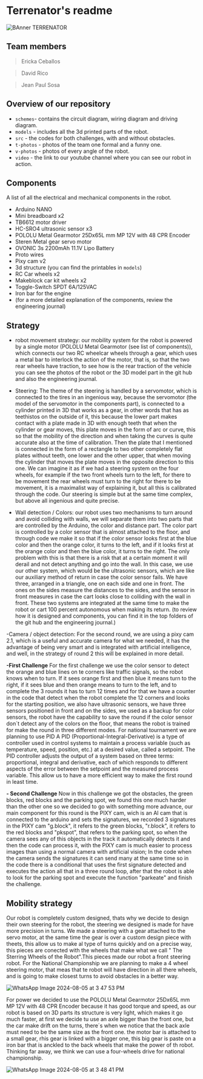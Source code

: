 # Terrenator's readme
![BAnner TERRENATOR](https://github.com/user-attachments/assets/4b1e2dc8-cb9b-4220-bdbd-908330c50c6d)
## Team members
> Ericka Ceballos

> David Rico

> Jean Paul Sosa

## Overview of our repository
* `schemes`- contains the circuit diagram, wiring diagram and driving diagram.
* `models` - includes all the 3d printed parts of the robot.
* `src` - the codes for both challenges, with and without obstacles.
* `t-photos` - photos of the team one formal and a funny one.
* `v-photos` - photos of every angle of the robot.
* `video` - the link to our youtube channel where you can see our robot in action.
  
## Components
A list of all the electrical and mechanical components in the robot.
- Arduino NANO 
- Mini breadboard x2
- TB6612 motor driver 
- HC-SRO4 ultrasonic sensor x3
- POLOLU Metal Gearmotor 25Dx65L mm MP 12V with 48 CPR Encoder 
- Steren Metal gear servo motor 
- OVONIC 3s 2200mAh 11.1V Lipo Battery 
- Proto wires
- Pixy cam v2
- 3d structure (you can find the printables in `models`)
- RC Car wheels x2
- Makeblock car kit wheels x2
- Toggle-Switch SPDT 6A/125VAC
- Iron bar for the engine
- (for a more detailed explanation of the components, review the engineering journal)

## Strategy

- robot movement strategy: our mobility system for the robot is powered by a single motor (POLOLU Metal Gearmotor (see list of components)), which connects our two RC wheelcar wheels through a gear, which uses a metal bar to interlock the action of the motor, that is, so that the two rear wheels have traction, to see how is the rear traction of the vehicle you can see the photos of the robot or the 3D model part in the git hub and also the engineering journal. 

- Steering: The theme of the steering is handled by a servomotor, which is connected to the tires in an ingenious way, because the servomotor (the model of the servomotor in the components part), is connected to a cylinder printed in 3D that works as a gear, in other words that has as teethistos on the outside of it, this because the lower part makes contact with a plate made in 3D with enough teeth that when the cylinder or gear moves, this plate moves in the form of arc or curve, this so that the mobility of the direction and when taking the curves is quite accurate also at the time of calibration.  Then the plate that I mentioned is connected in the form of a rectangle to two other completely flat plates without teeth, one lower and the other upper, that when moving the cylinder that moves the plate moves in the opposite direction to this one. We can imagine it as if we had a steering system on the four wheels, for example if the two front wheels turn to the left, for there to be movement the rear wheels must turn to the right for there to be movement, it is a maximalist way of explaining it, but all this is calibrated through the code. Our steering is simple but at the same time complex, but above all ingenious and quite precise.

- Wall detection / Colors: our robot uses two mechanisms to turn around and avoid colliding with walls, we will separate them into two parts that are controlled by the Arduino, the color and distance part. The color part is controlled by a color sensor that is almost attached to the floor, and through code we make it so that if the color sensor looks first at the blue color and then the orange color, it turns to the left, and if it looks first at the orange color and then the blue color, it turns to the right. The only problem with this is that there is a risk that at a certain moment it will derail and not detect anything and go into the wall. In this case, we use our other system, which would be the ultrasonic sensors, which are like our auxiliary method of return in case the color sensor fails. We have three, arranged in a triangle, one on each side and one in front. The ones on the sides measure the distances to the sides, and the sensor in front measures in case the cart looks close to colliding with the wall in front. These two systems are integrated at the same time to make the robot or cart 100 percent autonomous when making its return. (to review how it is designed and components, you can find it in the top folders of the git hub and the engineering journal.)

-Camera / object detection: For the second round, we are using a pixy cam 2.1, which is a useful and accurate camera for what we needed, it has the advantage of being very smart and is integrated with artificial intelligence, and well, in the strategy of round 2 this will be explained in more detail.

**-First Challenge**
For the first challenge we use the color sensor to detect the orange and blue lines on te corners like traffic signals, so the robot knows when to turn. If it sees orange first and then blue it means turn to the right, if it sees blue and then orange means to turn to the left, and to complete the 3 rounds it has to turn 12 times and for that we have a counter in the code that detect when the robot complete the 12 corners and looks for the starting position, we also have ultrasonic sensors, we have three sensors positioned in front and on the sides, we used as a backup for color sensors, the robot have the capability to save the round if the color sensor don´t detect any of the colors on the floor, that means the robot is trained for make the round in three different modes.
For national tournament we are planning to use PID A PID (Proportional-Integral-Derivative) is a type of controller used in control systems to maintain a process variable (such as temperature, speed, position, etc.) at a desired value, called a setpoint. The PID controller adjusts the output of a system based on three terms: proportional, integral and derivative, each of which responds to different aspects of the error between the setpoint and the measured process variable. This allow us to have a more efficient way to make the first round in least time.


**- Second Challenge**
Now in this challenge we got the obstacles, the green blocks, red blocks and the parking spot, we found this one much harder than the other one so we decided to go with something more advance, our main component for this round is the PIXY cam, wich is an AI cam that is connected to the arduino and sets the signatures, we recorded 3 signatures in the PIXY cam "g.block", it refers to the green blocks, "r.block", it refers to the red blocks and "pkspot", that refers to the parking spot, so when the camera sees any of this objects in the track it automatically detects it and then the code can process it, with the PIXY cam is much easier to process images than using a normal camera with artificial vision; In the code when the camera sends the signatures it can send many at the same time so in the code there is a conditional that uses the first signature detected and executes the action all that in a three round loop, after that the robot is able to look for the parking spot and execute the function "parkeate" and finish the challenge.

## Mobility strategy
Our robot is completely custom designed, thats why we decide to design their own steering for the robot, the steering we designed is made for have more precision in turns. We made a steering with a gear attached to the servo motor, at the same time the gear is over a custom design piece with theets, this allow us to make al type of turns quickly and on a precise way, this pieces are conected with the wheels that make what we call " The Sterring Wheels of the Robot".This pieces made our robot a front steering robot.
For the National Championship we are planning to make a 4 wheel steering motor, that meas that te robot will have direction in all there wheels, and is going to make closest turns to avoid obstacles in a better way.

![WhatsApp Image 2024-08-05 at 3 47 53 PM](https://github.com/user-attachments/assets/aba6bb70-51c1-407b-91e5-7cabb9e5a57a)


For power we decided to use the POLOLU Metal Gearmotor 25Dx65L mm MP 12V with 48 CPR Encoder because it has good torque and speed, as our robot is based on 3D parts its structure is very light, which makes it go much faster, at first we decide tu use an axle bigger than the front one, but the car make drift on the turns, there´s when we notice that the back axle must need to be the same size as the front one. the motor bar is attached to a small gear, rhis gear is linked with a bigger one, this big gear is paste on a iron bar that is anckled to the back wheels that make the power of th robot. Thinking far away, we think we can use a four-wheels drive for national championship.

![WhatsApp Image 2024-08-05 at 3 48 41 PM](https://github.com/user-attachments/assets/d121cff4-57bb-49ff-abe9-caa6e58045c4)
